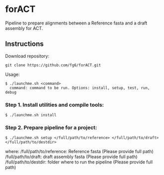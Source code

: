 # forACT
Pipeline to prepare alignments between a Reference fasta and a draft assembly for ACT.

## Instructions
Download repository: 

	git clone https://github.com/fg6/forACT.git
Usage:

	$ ./launchme.sh <command> 
	  command: command to be run. Options: install, setup, test, run, debug

### Step 1. Install utilities and compile tools: 
	$ ./launchme.sh install
### Step 2. Prepare pipeline for a project: 
	$ ./launchme.sh setup </full/path/to/reference> </full/path/to/draft>  </full/path/to/destdir>

where:
	/full/path/to/reference:  Reference fasta (Please provide full path)
	/full/path/to/draft:  draft assembly fasta (Please provide full path)
	/full/path/to/destdir: folder where to run the pipeline (Please provide full path)





